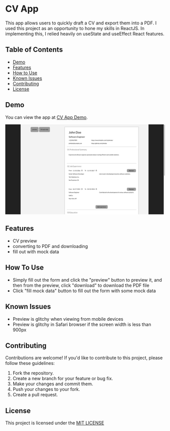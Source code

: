 # CV App

This app allows users to quickly draft a CV and export them into a PDF. I used this project as an opportunity to hone my skills in ReactJS. In implementing this, I relied heavily on useState and useEffect React features.

## Table of Contents

- [Demo](#demo)
- [Features](#features)
- [How to Use](#how-to-use)
- [Known Issues](#known-issues)
- [Contributing](#contributing)
- [License](#license)

## Demo

You can view the app at [CV App Demo](https://main--chimerical-hummingbird-a514f5.netlify.app).

![Home page screenshot](Screenshot.png)

## Features

- CV preview
- converting to PDF and downloading
- fill out with mock data

## How To Use

- Simply fill out the form and click the "preview" button to preview it, and then from the preview, click "download" to download the PDF file
- Click "fill mock data" button to fill out the form with some mock data

## Known Issues

- Preview is glitchy when viewing from mobile devices
- Preview is glitchy in Safari browser if the screen width is less than 900px

## Contributing

Contributions are welcome! If you'd like to contribute to this project, please follow these guidelines:

1.  Fork the repository.
2.  Create a new branch for your feature or bug fix.
3.  Make your changes and commit them.
4.  Push your changes to your fork.
5.  Create a pull request.

## License

This project is licensed under the [MIT LICENSE](./LICENSE)
